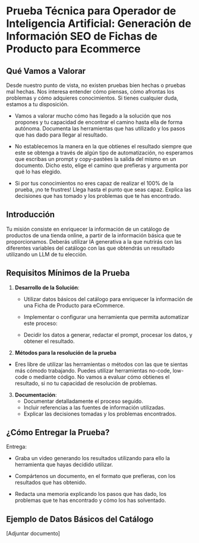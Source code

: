 # Prueba Técnica para Operador de Inteligencia Artificial: Generación de Información SEO de Fichas de Producto para Ecommerce

## Qué Vamos a Valorar

Desde nuestro punto de vista, no existen pruebas bien hechas o pruebas mal hechas. Nos interesa entender cómo piensas, cómo afrontas los problemas y cómo adquieres conocimientos. Si tienes cualquier duda, estamos a tu disposición.

- Vamos a valorar mucho cómo has llegado a la solución que nos propones y tu capacidad de encontrar el camino hasta ella de forma autónoma. Documenta las herramientas que has utilizado y los pasos que has dado para llegar al resultado.

- No establecemos la manera en la que obtienes el resultado siempre que este se obtenga a través de algún tipo de automatización, no esperamos que escribas un prompt y copy-pastées la salida del mismo en un documento. Dicho esto, elige el camino que prefieras y argumenta por qué lo has elegido.

- Si por tus conocimientos no eres capaz de realizar el 100% de la prueba, ¡no te frustres! Llega hasta el punto que seas capaz. Explica las decisiones que has tomado y los problemas que te has encontrado.

## Introducción

Tu misión consiste en enriquecer la información de un catálogo de productos de una tienda online, a partir de la información básica que te proporcionamos. Deberás utilizar IA generativa a la que nutrirás con las diferentes variables del catálogo con las que obtendrás un resultado utilizando un LLM de tu elección.

## Requisitos Mínimos de la Prueba

1. **Desarrollo de la Solución**:
   - Utilizar datos básicos del catálogo para enriquecer la información de una Ficha de Producto para eCommerce.

    - Implementar o configurar una herramienta que permita automatizar este proceso:
    - Decidir los datos a generar, redactar el prompt, procesar los datos, y obtener el resultado.

2. **Métodos para la resolución de la prueba**

  - Eres libre de utilizar las herramientas o métodos con las que te sientas más cómodo trabajando. Puedes utilizar herramientas no-code, low-code o mediante código. No vamos a evaluar cómo obtienes el resultado, si no tu capacidad de resolución de problemas.

3. **Documentación**:
   - Documentar detalladamente el proceso seguido.
   - Incluir referencias a las fuentes de información utilizadas.
   - Explicar las decisiones tomadas y los problemas encontrados.

## ¿Cómo Entregar la Prueba?

Entrega:
   - Graba un video generando los resultados utilizando para ello la herramienta que hayas decidido utilizar.

   - Compártenos un documento, en el formato que prefieras, con los resultados que has obtenido.

   - Redacta una memoria explicando los pasos que has dado, los problemas que te has encontrado y cómo los has solventado.

## Ejemplo de Datos Básicos del Catálogo

[Adjuntar documento]